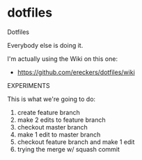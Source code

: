 dotfiles
========

Dotfiles

Everybody else is doing it.

I'm actually using the Wiki on this one:

* https://github.com/ereckers/dotfiles/wiki

EXPERIMENTS

This is what we're going to do:

1. create feature branch
2. make 2 edits to feature branch
3. checkout master branch
4. make 1 edit to master branch
5. checkout feature branch and make 1 edit
6. trying the merge w/ squash commit



